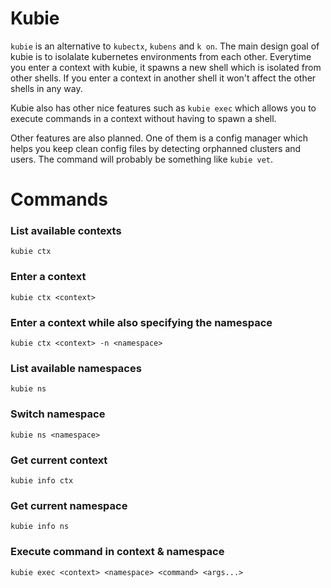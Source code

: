 # Kubie
`kubie` is an alternative to `kubectx`, `kubens` and `k on`. The main design goal of kubie is to isolalate kubernetes
environments from each other. Everytime you enter a context with kubie, it spawns a new shell which is isolated from
other shells. If you enter a context in another shell it won't affect the other shells in any way.

Kubie also has other nice features such as `kubie exec` which allows you to execute commands in a context without
having to spawn a shell.

Other features are also planned. One of them is a config manager which helps you keep clean config files by detecting
orphanned clusters and users. The command will probably be something like `kubie vet`.

# Commands

###  List available contexts
`kubie ctx`

### Enter a context
`kubie ctx <context>`

### Enter a context while also specifying the namespace
`kubie ctx <context> -n <namespace>`

### List available namespaces
`kubie ns`

### Switch namespace
`kubie ns <namespace>`

### Get current context
`kubie info ctx`

### Get current namespace
`kubie info ns`

### Execute command in context & namespace
`kubie exec <context> <namespace> <command> <args...>`

